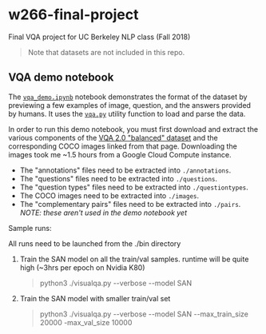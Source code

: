 # w266-final-project

Final VQA project for UC Berkeley NLP class (Fall 2018)

> Note that datasets are not included in this repo.


## VQA demo notebook

The [`vqa_demo.ipynb`](vqa_demo.ipynb) notebook demonstrates the format of the dataset by previewing a few examples of image, question, and the answers provided by humans. It uses the [`vqa.py`](vqa.py) utility function to load and parse the data.

In order to run this demo notebook, you must first download and extract the various components of the [VQA 2.0 "balanced" dataset](http://visualqa.org/download.html) and the corresponding COCO images linked from that page.  Downloading the images took me ~1.5 hours from a Google Cloud Compute instance.

- The "annotations" files need to be extracted into `./annotations`.
- The "questions" files need to be extracted into `./questions`.
- The "question types" files need to be extracted into `./questiontypes`.
- The COCO images need to be extracted into `./images`.
- The "complementary pairs" files need to be extracted into `./pairs`. _NOTE: these aren't used in the demo notebook yet_


Sample runs:

All runs need to be launched from the ./bin directory

1. Train the SAN model on all the train/val samples. runtime will be quite high (~3hrs per epoch on Nvidia K80)

   > python3 ./visualqa.py --verbose --model SAN  

2. Train the SAN model with smaller train/val set

   > python3 ./visualqa.py --verbose --model SAN  --max_train_size 20000 -max_val_size 10000

